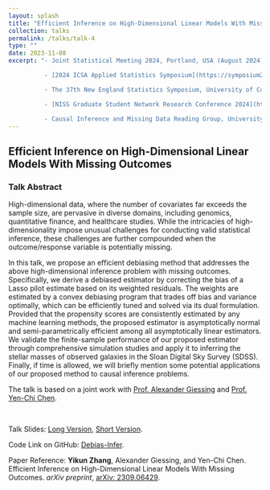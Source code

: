 ```yaml
---
layout: splash
title: "Efficient Inference on High-Dimensional Linear Models With Missing Outcomes"
collection: talks
permalink: /talks/talk-4
type: ""
date: 2023-11-08
excerpt: "- Joint Statistical Meeting 2024, Portland, USA (August 2024)

          - [2024 ICSA Applied Statistics Symposium](https://symposium2024.icsa.org/), Nashville, USA (June 2024)

          - The 37th New England Statistics Symposium, University of Connecticut, USA (May 2024)

          - [NISS Graduate Student Network Research Conference 2024](https://www.niss.org/events/niss-graduate-student-network-research-conference-2024) (May 2024, Virtual)

          - Causal Inference and Missing Data Reading Group, University of Washington, Seattle USA (November 2023)"
---
```


## Efficient Inference on High-Dimensional Linear Models With Missing Outcomes

### Talk Abstract

High-dimensional data, where the number of covariates far exceeds the sample size, are pervasive in diverse domains, including genomics, quantitative finance, and healthcare studies. While the intricacies of high-dimensionality impose unusual challenges for conducting valid statistical inference, these challenges are further compounded when the outcome/response variable is potentially missing.

In this talk, we propose an efficient debiasing method that addresses the above high-dimensional inference problem with missing outcomes. Specifically, we derive a debiased estimator by correcting the bias of a Lasso pilot estimate based on its weighted residuals. The weights are estimated by a convex debiasing program that trades off bias and variance optimally, which can be efficiently tuned and solved via its dual formulation. Provided that the propensity scores are consistently estimated by any machine learning methods, the proposed estimator is asymptotically normal and semi-parametrically efficient among all asymptotically linear estimators. We validate the finite-sample performance of our proposed estimator through comprehensive simulation studies and apply it to inferring the stellar masses of observed galaxies in the Sloan Digital Sky Survey (SDSS). Finally, if time is allowed, we will briefly mention some potential applications of our proposed method to causal inference problems.

The talk is based on a joint work with [Prof. Alexander Giessing](https://agiessing.github.io/) and [Prof. Yen-Chi Chen](http://faculty.washington.edu/yenchic/).

<br>

Talk Slides: [Long Version](https://zhangyk8.github.io/talks/HighD_Missing_Outcomes.pdf), [Short Version](https://zhangyk8.github.io/talks/HighD_Missing_Outcomes_Short.pdf).

Code Link on GitHub: [Debias-Infer](https://github.com/zhangyk8/Debias-Infer).

Paper Reference: **Yikun Zhang**, Alexander Giessing, and Yen-Chi Chen. Efficient Inference on High-Dimensional Linear Models With Missing Outcomes. _arXiv preprint_, [arXiv: 2309.06429](https://arxiv.org/abs/2309.06429).
